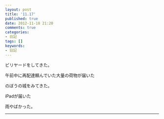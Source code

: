 ```yaml
---
layout: post
title: '11.17'
published: true
date: 2012-11-18 21:20
comments: true
categories:
- 日記
tags: []
keywords:
- 日記
---
```

ビリヤードをしてきた。

午前中に再配達頼んでいた大量の荷物が届いた

のぼうの城をみてきた。

iPadが届いた

雨やばかった。

---

